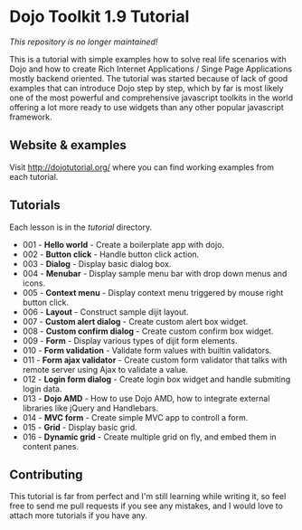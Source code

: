 # Dojo Toolkit 1.9 Tutorial

_This repository is no longer maintained!_

This is a tutorial with simple examples how to solve real life scenarios with Dojo and how to create Rich Internet Applications / Singe Page Applications mostly backend oriented.
The tutorial was started because of lack of good examples that can introduce Dojo step by step, which by far is most likely one of the most powerful and comprehensive javascript toolkits in the world offering a lot more ready to use widgets than any other popular javascript framework.

## Website & examples
Visit http://dojotutorial.org/ where you can find working examples from each tutorial.

## Tutorials
Each lesson is in the _tutorial_ directory.

*   001 - **Hello world** - Create a boilerplate app with dojo.
*   002 - **Button click** - Handle button click action.
*   003 - **Dialog** - Display basic dialog box.
*   004 - **Menubar** - Display sample menu bar with drop down menus and icons.
*   005 - **Context menu** - Display context menu triggered by mouse right button click.
*   006 - **Layout** - Construct sample dijit layout.
*   007 - **Custom alert dialog** - Create custom alert box widget.
*   008 - **Custom confirm dialog** - Create custom confirm box widget.
*   009 - **Form** - Display various types of dijit form elements.
*   010 - **Form validation** - Validate form values with builtin validators.
*   011 - **Form ajax validator** - Create custom form validator that talks with remote server using Ajax to validate a value.
*   012 - **Login form dialog** - Create login box widget and handle submiting login data.
*   013 - **Dojo AMD** - How to use Dojo AMD, how to integrate external libraries like jQuery and Handlebars.
*   014 - **MVC form** - Create simple MVC app to controll a form.
*   015 - **Grid** - Display basic grid.
*   016 - **Dynamic grid** - Create multiple grid on fly, and embed them in content panes.

## Contributing
This tutorial is far from perfect and I'm still learning while writing it, so feel free to send me pull requests if you see any mistakes, and I would love to attach more tutorials if you have any.
